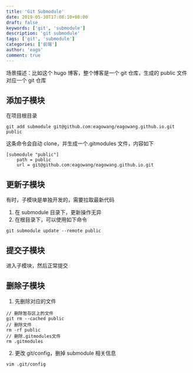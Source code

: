 ```yaml
---
title: 'Git Submodule'
date: 2019-05-30T17:08:10+08:00
draft: false
keywords: ['git', 'submodule']
description: 'git submodule'
tags: ['git', 'submodule']
categories: ['前端']
author: 'eago'
comment: true
---
```


场景描述：比如这个 hugo 博客，整个博客是一个 git 仓库，生成的 public 文件对应一个 git 仓库

## 添加子模块

在项目根目录

```
git add submodule git@github.com:eagowang/eagowang.github.io.git public
```

这条命令会自动 clone，并生成一个.gitmodules 文件，内容如下

```
[submodule "public"]
	path = public
	url = git@github.com:eagowang/eagowang.github.io.git

```

## 更新子模块

有时，子模块是单独开发的，需要拉取最新代码

1. 在 submodule 目录下，更新操作无异
2. 在根目录下，可以使用如下命令

```
git submodule update --remote public
```

## 提交子模块

进入子模块，然后正常提交

## 删除子模块

1. 先删除对应的文件

```
// 删除暂存区上的文件
git rm --cached public
// 删除文件
rm -rf public
// 删除.gitmodules文件
rm .gitmodules
```

2. 更改 git/config，删掉 submodule 相关信息

```
vim .git/config
```
